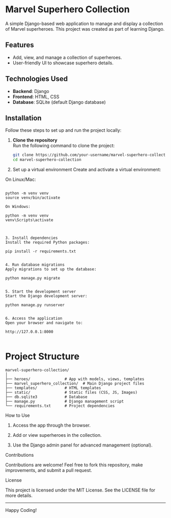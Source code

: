 

# Marvel Superhero Collection

A simple Django-based web application to manage and display a collection of Marvel superheroes. This project was created as part of learning Django.

## Features

- Add, view, and manage a collection of superheroes.
- User-friendly UI to showcase superhero details.

## Technologies Used

- **Backend**: Django
- **Frontend**: HTML, CSS
- **Database**: SQLite (default Django database)

## Installation

Follow these steps to set up and run the project locally:

1. **Clone the repository**  
   Run the following command to clone the project:  
   ```bash
   git clone https://github.com/your-username/marvel-superhero-collection.git
   cd marvel-superhero-collection

2. Set up a virtual environment
Create and activate a virtual environment:

On Linux/Mac:
```

python -m venv venv
source venv/bin/activate

On Windows:

python -m venv venv
venv\Scripts\activate



3. Install dependencies
Install the required Python packages:

pip install -r requirements.txt


4. Run database migrations
Apply migrations to set up the database:

python manage.py migrate


5. Start the development server
Start the Django development server:

python manage.py runserver


6. Access the application
Open your browser and navigate to:

http://127.0.0.1:8000


```

# Project Structure
```
marvel-superhero-collection/
│
├── heroes/               # App with models, views, templates
├── marvel_superhero_collection/  # Main Django project files
├── templates/            # HTML templates
├── static/               # Static files (CSS, JS, Images)
├── db.sqlite3            # Database
├── manage.py             # Django management script
└── requirements.txt      # Project dependencies
```
How to Use

1. Access the app through the browser.


2. Add or view superheroes in the collection.


3. Use the Django admin panel for advanced management (optional).



Contributions

Contributions are welcome! Feel free to fork this repository, make improvements, and submit a pull request.

License

This project is licensed under the MIT License. See the LICENSE file for more details.


---

Happy Coding!


